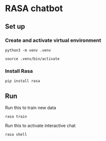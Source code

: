 # RASA chatbot

## Set up

### Create and activate virtual environment

``` shell
python3 -m venv .venv

source .venv/bin/activate
```

### Install Rasa

``` shell
pip install rasa
```

## Run

Run this to train new data

``` shell
rasa train
```

Run this to activate interactive chat

``` shell
rasa shell 
```
